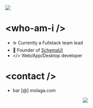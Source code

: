 <img src="https://user-images.githubusercontent.com/7160836/87251360-cc887700-c473-11ea-8d1f-53664e493470.gif" style="margin:auto;"></img>


# &lt;who-am-i /&gt;

* ☕ Currently a Fullstack team lead
* 📝 Founder of [SchemaUI](https://github.com/slocking/schemaui)
* &lt;/&gt; Web/App/Desktop developer

# &lt;contact /&gt;

* bar [@] molaga.com



<p align='center'>
  <img src="https://visitor-badge.glitch.me/badge?page_id=molaga.visitor-badge">
</p>
